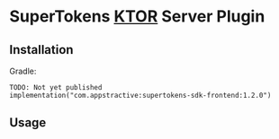# SuperTokens [KTOR](https://github.com/ktorio/ktor) Server Plugin

## Installation

Gradle:
```
TODO: Not yet published
implementation("com.appstractive:supertokens-sdk-frontend:1.2.0")
```

## Usage

